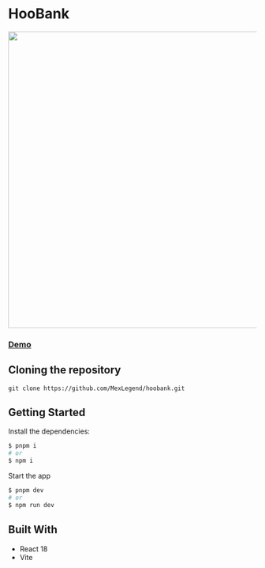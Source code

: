 # HooBank

<img src="https://res.cloudinary.com/devmexsoft/image/upload/v1694909007/Projects%20Thumbnails/Hoobank_Thumbnail_wa6gc9.png" height="600px"/>

### [Demo](https://hoobank-pay.vercel.app)

## Cloning the repository

```shell
git clone https://github.com/MexLegend/hoobank.git
```

## Getting Started

Install the dependencies:

```sh
$ pnpm i
# or
$ npm i
```

Start the app

```sh
$ pnpm dev
# or
$ npm run dev
```

## Built With

- React 18
- Vite 
